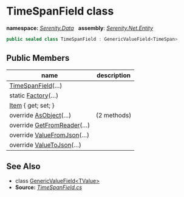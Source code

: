 # TimeSpanField class
**namespace:** *[Serenity.Data](../README.md#serenity.data-namespace)*   **assembly**: *[Serenity.Net.Entity](../README.md)*

```csharp
public sealed class TimeSpanField : GenericValueField<TimeSpan>
```

## Public Members

| name | description |
| --- | --- |
| [TimeSpanField](TimeSpanField/TimeSpanField.md)(…) |  |
| static [Factory](TimeSpanField/Factory.md)(…) |  |
| [Item](TimeSpanField/Item.md) { get; set; } |  |
| override [AsObject](TimeSpanField/AsObject.md)(…) |  (2 methods) |
| override [GetFromReader](TimeSpanField/GetFromReader.md)(…) |  |
| override [ValueFromJson](TimeSpanField/ValueFromJson.md)(…) |  |
| override [ValueToJson](TimeSpanField/ValueToJson.md)(…) |  |

## See Also

* class [GenericValueField&lt;TValue&gt;](GenericValueField-1.md)
* **Source:** *[TimeSpanField.cs](https://github.com/serenity-is/Serenity/blob/master/src/Serenity.Net.Entity/FieldTypes/TimeSpanField.cs)*